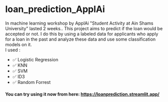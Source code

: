 # loan_prediction_ApplAi
In machine learning workshop by ApplAi "Student Activity at Ain Shams University" lasted 2 weeks.. This project aims to predict if the loan would be accepted or not. I do this by using a labeled data for applicants who apply for a loan in the past and analyze these data and use some classification models on it.<br>
I used :
- ✅ Logistic Regression
- ✅ KNN
- ✅ SVM
- ✅ ID3
- ✅ Random Forrest

#### You can try using it now from here: https://loanprediction.streamlit.app/
